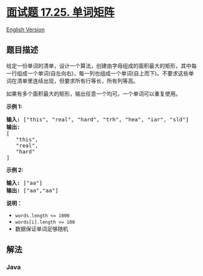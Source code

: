 # [面试题 17.25. 单词矩阵](https://leetcode.cn/problems/word-rectangle-lcci)

[English Version](/lcci/17.25.Word%20Rectangle/README_EN.md)

## 题目描述


<p>给定一份单词的清单，设计一个算法，创建由字母组成的面积最大的矩形，其中每一行组成一个单词(自左向右)，每一列也组成一个单词(自上而下)。不要求这些单词在清单里连续出现，但要求所有行等长，所有列等高。</p>
<p>如果有多个面积最大的矩形，输出任意一个均可。一个单词可以重复使用。</p>
<p><strong>示例 1:</strong></p>
<pre><strong>输入:</strong> [&quot;this&quot;, &quot;real&quot;, &quot;hard&quot;, &quot;trh&quot;, &quot;hea&quot;, &quot;iar&quot;, &quot;sld&quot;]
<strong>输出:
</strong>[
&nbsp;  &quot;this&quot;,
&nbsp;  &quot;real&quot;,
&nbsp;  &quot;hard&quot;
]</pre>
<p><strong>示例 2:</strong></p>
<pre><strong>输入:</strong> [&quot;aa&quot;]
<strong>输出: </strong>[&quot;aa&quot;,&quot;aa&quot;]</pre>
<p><strong>说明：</strong></p>
<ul>
	<li><code>words.length &lt;= 1000</code></li>
	<li><code>words[i].length &lt;= 100</code></li>
	<li>数据保证单词足够随机</li>
</ul>

## 解法

### **Java**

```java

```
